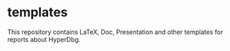 # templates
This repository contains LaTeX, Doc, Presentation and other templates for reports about HyperDbg.
